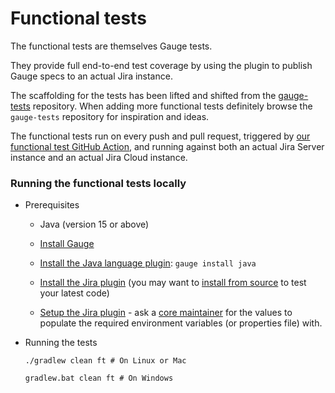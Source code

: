 # Functional tests

The functional tests are themselves Gauge tests.

They provide full end-to-end test coverage by using the
plugin to publish Gauge specs to an actual Jira instance.

The scaffolding for the tests has been lifted and shifted from the
[gauge-tests](https://github.com/getgauge/gauge-tests) repository. When adding more
functional tests definitely browse the `gauge-tests` repository for inspiration and ideas.

The functional tests run on every push and pull request, triggered by
[our functional test GitHub Action](../.github/workflows/functional-test.yml),
and running against both an actual Jira Server instance and an actual Jira Cloud instance.

### Running the functional tests locally

- Prerequisites

  * Java (version 15 or above)

  * [Install Gauge](https://docs.gauge.org/getting_started/installing-gauge.html)

  * [Install the Java language plugin](https://docs.gauge.org/plugin.html): `gauge install java`

  * [Install the Jira plugin](../README.md#installation)
(you may want to [install from source](../README.md#build-from-source) to test your latest code)

  * [Setup the Jira plugin](../README.md#plugin-setup) - ask a [core maintainer](../.github/CODEOWNERS) for the values
  to populate the required environment variables (or properties file) with.

- Running the tests

  ```
  ./gradlew clean ft # On Linux or Mac
  
  gradlew.bat clean ft # On Windows
  ```
